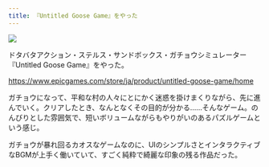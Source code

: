 ```yaml
---
title: 『Untitled Goose Game』をやった
---
```


![](/images/2020-01-02-untitled-goose-game.jpg)

ドタバタアクション・ステルス・サンドボックス・ガチョウシミュレーター『Untitled Goose Game』をやった。

<https://www.epicgames.com/store/ja/product/untitled-goose-game/home>

ガチョウになって、平和な村の人々にとにかく迷惑を掛けまくりながら、先に進んでいく。クリアしたとき、なんとなくその目的が分かる……そんなゲーム。のんびりとした雰囲気で、短いボリュームながらもやりがいのあるパズルゲームという感じ。

ガチョウが暴れ回るカオスなゲームなのに、UIのシンプルさとインタラクティブなBGMが上手く働いていて、すごく純粋で綺麗な印象の残る作品だった。
